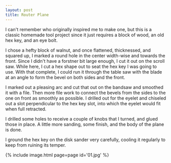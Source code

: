 ```yaml
---
layout: post
title: Router Plane
---
```

I can't remember who originally inspired me to make one, but this is a classic
homemade tool project since it just requires a block of wood, an old hex key,
and an eye bolt.

I chose a hefty block of walnut, and once flattened, thicknessed, and squared
up, I marked a round hole in the center width-wise and towards the front. Since
I didn't have a forstner bit large enough, I cut it out on the scroll saw. While
here, I cut a hex shape out to seat the hex key I was going to use. With that
complete, I could run it through the table saw with the blade at an angle to
form the bevel on both sides and the front.

I marked out a pleasing arc and cut that out on the bandsaw and smoothed it with
a file. Then more file work to connect the bevels from the sides to the one on
front as smoothly as possible. I drilled out for the eyelet and chiseled out
a slot perpendicular to the hex key slot, into which the eyelet would fit when
full retracted.

I drilled some holes to receive a couple of knobs that I turned, and glued those
in place. A little more sanding, some finish, and the body of the plane is done.

I ground the hex key on the disk sander very carefully, cooling it regularly to
keep from ruining its temper.

{% include image.html page=page id='01.jpg' %}
